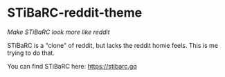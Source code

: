 # STiBaRC-reddit-theme
*Make STiBaRC look more like reddit*

  STiBaRC is a "clone" of reddit, but lacks the reddit homie feels. This is me trying to do that.

  You can find STiBaRC here:
  https://stibarc.gq
